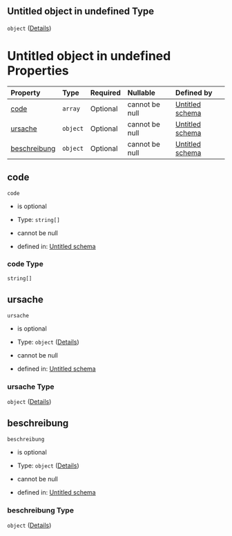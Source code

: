 ## Untitled object in undefined Type

`object` ([Details](fehlerdetail.md))

# Untitled object in undefined Properties

| Property                      | Type     | Required | Nullable       | Defined by                                                                                                                                                             |
| :---------------------------- | :------- | :------- | :------------- | :--------------------------------------------------------------------------------------------------------------------------------------------------------------------- |
| [code](#code)                 | `array`  | Optional | cannot be null | [Untitled schema](fehlercode.md "https://raw.githubusercontent.com/conuti-gmbh/bo4e-schema/master/schemas/v1/enum/FehlerCode.schema.json#/properties/code")            |
| [ursache](#ursache)           | `object` | Optional | cannot be null | [Untitled schema](fehlerursache.md "https://raw.githubusercontent.com/conuti-gmbh/bo4e-schema/master/schemas/v1/com/FehlerUrsache.schema.json#/properties/ursache")    |
| [beschreibung](#beschreibung) | `object` | Optional | cannot be null | [Untitled schema](beschreibung.md "https://raw.githubusercontent.com/conuti-gmbh/bo4e-schema/master/schemas/v1/com/Beschreibung.schema.json#/properties/beschreibung") |

## code



`code`

*   is optional

*   Type: `string[]`

*   cannot be null

*   defined in: [Untitled schema](fehlercode.md "https://raw.githubusercontent.com/conuti-gmbh/bo4e-schema/master/schemas/v1/enum/FehlerCode.schema.json#/properties/code")

### code Type

`string[]`

## ursache



`ursache`

*   is optional

*   Type: `object` ([Details](fehlerursache.md))

*   cannot be null

*   defined in: [Untitled schema](fehlerursache.md "https://raw.githubusercontent.com/conuti-gmbh/bo4e-schema/master/schemas/v1/com/FehlerUrsache.schema.json#/properties/ursache")

### ursache Type

`object` ([Details](fehlerursache.md))

## beschreibung



`beschreibung`

*   is optional

*   Type: `object` ([Details](beschreibung.md))

*   cannot be null

*   defined in: [Untitled schema](beschreibung.md "https://raw.githubusercontent.com/conuti-gmbh/bo4e-schema/master/schemas/v1/com/Beschreibung.schema.json#/properties/beschreibung")

### beschreibung Type

`object` ([Details](beschreibung.md))
